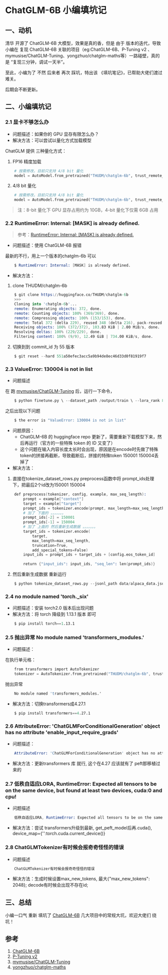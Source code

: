 # ChatGLM-6B 小编填坑记

## 一、动机

清华 开源了 ChatGLM-6B 大模型，效果是真的香，但是 由于 版本的迭代，导致 小编在 复现 ChatGLM-6B  关联的项目（eg:ChatGLM-6B、P-Tuning v2 、mymusise/ChatGLM-Tuning、yongzhuo/chatglm-maths等）一路碰壁，真的是 “复现三分钟，调试一天半”。

至此，小编为了 不然 后来者 再次 踩坑，特出该 《填坑笔记》，已帮助大佬们渡过难关。

后期会不断更新。

## 二、小编填坑记

### 2.1 显卡不够怎么办

- 问题描述：如果你的 GPU 显存有限怎么办？
- 解决方法：可以尝试以量化方式加载模型

ChatGLM 提供 三种量化方式：

1. FP16 精度加载

```python
    # 按需修改，目前只支持 4/8 bit 量化
    model = AutoModel.from_pretrained("THUDM/chatglm-6b", trust_remote_code=True).half().cuda()
```

2. 4/8 bit 量化

```python
    # 按需修改，目前只支持 4/8 bit 量化
    model = AutoModel.from_pretrained("THUDM/chatglm-6b", trust_remote_code=True).half().quantize(4).cuda()
```

> 注：8-bit 量化下 GPU 显存占用约为 10GB，4-bit 量化下仅需 6GB 占用


### 2.2 RuntimeError: Internal: [MASK] is already defined.

> 参考：[RuntimeError: Internal: [MASK] is already defined.](https://github.com/hscspring/hcgf/issues/14)

- 问题描述：使用 ChatGLM-6B 报错

最新的不行，用上一个版本的chatglm-6b 可以

```s
    $ RuntimeError: Internal: [MASK] is already defined.
```

- 解决方法：

1. clone THUDM/chatglm-6b

```s
    $ git clone https://huggingface.co/THUDM/chatglm-6b
    >>>
    Cloning into 'chatglm-6b'...
    remote: Enumerating objects: 372, done.
    remote: Counting objects: 100% (369/369), done.
    remote: Compressing objects: 100% (153/153), done.
    remote: Total 372 (delta 229), reused 348 (delta 216), pack-reused 3
    Receiving objects: 100% (372/372), 103.83 KiB | 2.00 MiB/s, done.
    Resolving deltas: 100% (229/229), done.
    Filtering content: 100% (9/9), 12.49 GiB | 734.00 KiB/s, done.
```

2. 切换到到 commit_id 为 55 版本

```s
    $ git reset --hard 551a50efec3acc5a9b94de8ec46d33d0f81919f7
```

### 2.3 ValueError: 130004 is not in list

- 问题描述

在 跑 [mymusise/ChatGLM-Tuning](https://github.com/mymusise/ChatGLM-Tuning) 后，运行一下命令，

```s
    $ python finetune.py \ --dataset_path /output/train \ --lora_rank 8 \ --per_device_train_batch_size 6 \ --gradient_accumulation_steps 1 \ --max_steps 3000 \ --save_steps 1000 \ --save_total_limit 2 \ --learning_rate 1e-4 \ --fp16 \ --remove_unused_columns false \ --logging_steps 50 \ --output_dir /output/lora
```

之后出现以下问题

```s
    $ the error is "ValueError: 130004 is not in list"
```

- 问题原因：
  - ChatGLM-6B 的 huggingface repo 更新了，需要重新下载模型下来，然后再运行（官方的一些特殊 token 的 ID 又变了）
  - 这个问题在输入内容长度太长时会出现，原因是在encode时先做了特殊token的拼接再截断，导致截断后，拼接的特殊token 150001 150004丢掉了
- 解决方法：

1. 直接在tokenize_dataset_rows.py preprocess函数中将 prompt_ids处理下，把最后2个id改为150001 150004

```s
    def preprocess(tokenizer, config, example, max_seq_length):
        prompt = example["context"]
        target = example["target"]
        prompt_ids = tokenizer.encode(prompt, max_length=max_seq_length, truncation=True)
        # 加了 下面的 。。。。。。。
        prompt_ids[-2] = 150001
        prompt_ids[-1] = 150004
        # 加了 上面的 然后重新生成数据 。。。。。。。
        target_ids = tokenizer.encode(
            target,
            max_length=max_seq_length,
            truncation=True,
            add_special_tokens=False)
        input_ids = prompt_ids + target_ids + [config.eos_token_id]
        
        return {"input_ids": input_ids, "seq_len": len(prompt_ids)}
```

2. 然后重新生成数据 重新运行

```s
    $ python tokenize_dataset_rows.py --jsonl_path data/alpaca_data.jsonl --save_path data/alpaca --max_seq_length 200 --skip_overlength false
```

### 2.4 no module named 'torch._six'

- 问题描述：安装 torch2.0 版本后出现问题
- 解决方法：将 torch 降级到 1.13.1 版本 即可

```s
    $ pip install torch==1.13.1
```

### 2.5 抛出异常 No module named 'transformers_modules.' 

- 问题描述：

在执行单元格：

```s
    from transformers import AutoTokenizer
    tokenizer = AutoTokenizer.from_pretrained("THUDM/chatglm-6b", trust_remote_code=True)
```

抛出异常 

```s
    No module named 'transformers_modules.'
```

- 解决方法：切换transformers成4.27.1

```s
    $ pip install transformers==4.27.1
```

### 2.6 AttributeError: 'ChatGLMForConditionalGeneration' object has no attribute 'enable_input_require_grads'

- 问题描述：

```s
    AttributeError: 'ChatGLMForConditionalGeneration' object has no attribute 'enable_input_require_grads'
```

- 解决方法：更新transformers 库 就行, 这个在4.27 应该就有了 peft那移植过来的

### 2.7 低秩自适应LORA, RuntimeError: Expected all tensors to be on the same device, but found at least two devices, cuda:0 and cpu!

- 问题描述

```s
    低秩自适应LORA, RuntimeError: Expected all tensors to be on the same device, but found at least two devices, cuda:0 and cpu!
```

- 解决方法：尝试 transformers升级到最新, get_peft_model后再.cuda(), device_map={'':torch.cuda.current_device()}

### 2.8 ChatGLMTokenizer有时候会报奇奇怪怪的错误

- 问题描述

```s
    ChatGLMTokenizer有时候会报奇奇怪怪的错误
```

- 解决方法：生成时候设置max_new_tokens, 最大{"max_new_tokens": 2048}; decode有时候会出现不存在id;

## 三、总结

小编一口气 重新 填坑了 [ChatGLM-6B](https://github.com/THUDM/ChatGLM-6B) 几大项目中的常规大坑，欢迎大佬们 绕坑！


## 参考

1. [ChatGLM-6B](https://github.com/THUDM/ChatGLM-6B) 
2. [P-Tuning v2](https://github.com/THUDM/P-tuning-v2) 
3. [mymusise/ChatGLM-Tuning](https://github.com/mymusise/ChatGLM-Tuning)
4. [yongzhuo/chatglm-maths](https://github.com/yongzhuo/chatglm-maths)

